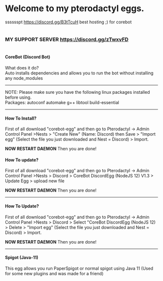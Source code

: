# Welcome to my pterodactyl  eggs.
sssssspt https://discord.gg/B3tTcuH best hosting ;) for corebot
#
### MY SUPPORT SERVER https://discord.gg/zTwxvFD
#
#### CoreBot (Discord Bot) 
What does it do?<br>
Auto installs dependencies and allows you to run the bot without installing any node_modules
****
NOTE: Please make sure you have the following linux packages installed before using. <br>
Packages: autoconf automake g++ libtool build-essential 

****
#### How To Install?
First of all download "corebot-egg" and then go to Pterodactyl -> Admin Control Panel >Nests > "Create New" (Name: Discord) then Save > "Import egg" (Select the file you just downloaded and Nest = Discord) > Import.

**NOW RESTART DAEMON** Then you are done!
#### How To update?
First of all download "corebot-egg" and then go to Pterodactyl -> Admin Control Panel >Nests > Discord > CoreBot DiscordEgg (NodeJS 12) V1.3 > Update Egg > upload new file

**NOW RESTART DAEMON** Then you are done!
****

#### How To Update?
First of all download "corebot-egg" and then go to Pterodactyl -> Admin Control Panel >Nests > Discord > Select "CoreBot DiscordEgg (NodeJS 12) > Delete > "Import egg" (Select the file you just downloaded and Nest = Discord) > Import.

**NOW RESTART DAEMON** Then you are done!
****

#### Spigot (Java-11) 
This egg allows you run PaperSpigot or normal spigot using Java 11 (Used for some new plugins and was made for a friend)

